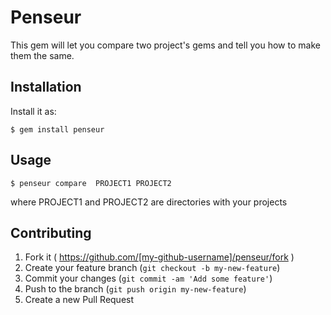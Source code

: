 # Penseur

This gem will let you compare two project's gems and tell you how to
make them the same.

## Installation

Install it as:

    $ gem install penseur

## Usage

    $ penseur compare  PROJECT1 PROJECT2

where PROJECT1 and PROJECT2 are directories with your projects

## Contributing

1. Fork it ( https://github.com/[my-github-username]/penseur/fork )
2. Create your feature branch (`git checkout -b my-new-feature`)
3. Commit your changes (`git commit -am 'Add some feature'`)
4. Push to the branch (`git push origin my-new-feature`)
5. Create a new Pull Request
